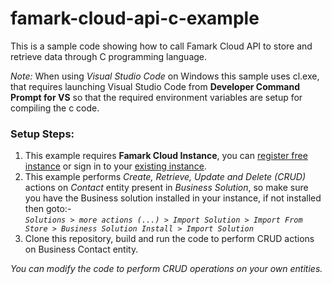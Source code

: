 # famark-cloud-api-c-example
This is a sample code showing how to call Famark Cloud API to store and retrieve data through C programming language.

*Note:* When using *Visual Studio Code* on Windows this sample uses cl.exe, that requires launching Visual Studio Code from **Developer Command Prompt for VS** so that the required environment variables are setup for compiling the c code.

### Setup Steps:
1. This example requires **Famark Cloud Instance**, you can [register free instance](https://www.famark.com/Install/?ic=FreeDev) or sign in to your [existing instance](https://www.famark.com/).
2. This example performs *Create, Retrieve, Update and Delete (CRUD)* actions on *Contact* entity present in *Business Solution*, so make sure you have the Business solution installed in your instance, if not installed then goto:-  
*`Solutions > more actions (...) > Import Solution > Import From Store > Business Solution Install > Import Solution`*
3. Clone this repository, build and run the code to perform CRUD actions on Business Contact entity.

*You can modify the code to perform CRUD operations on your own entities.*

